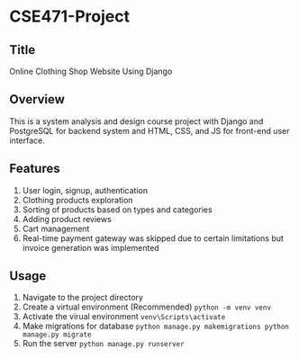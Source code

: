# CSE471-Project

## Title
Online Clothing Shop Website Using Django

## Overview
This is a system analysis and design course project with Django and PostgreSQL for backend system and HTML, CSS, and JS for front-end user interface.

## Features
1. User login, signup, authentication
2. Clothing products exploration
3. Sorting of products based on types and categories
4. Adding product reviews
5. Cart management
6. Real-time payment gateway was skipped due to certain limitations but invoice generation was implemented

## Usage
1. Navigate to the project directory
2. Create a virtual environment (Recommended)
   `python -m venv venv`
3. Activate the virual environment
   `venv\Scripts\activate`
4. Make migrations for database
   `python manage.py makemigrations
   python manage.py migrate`
5. Run the server
   `python manage.py runserver`
